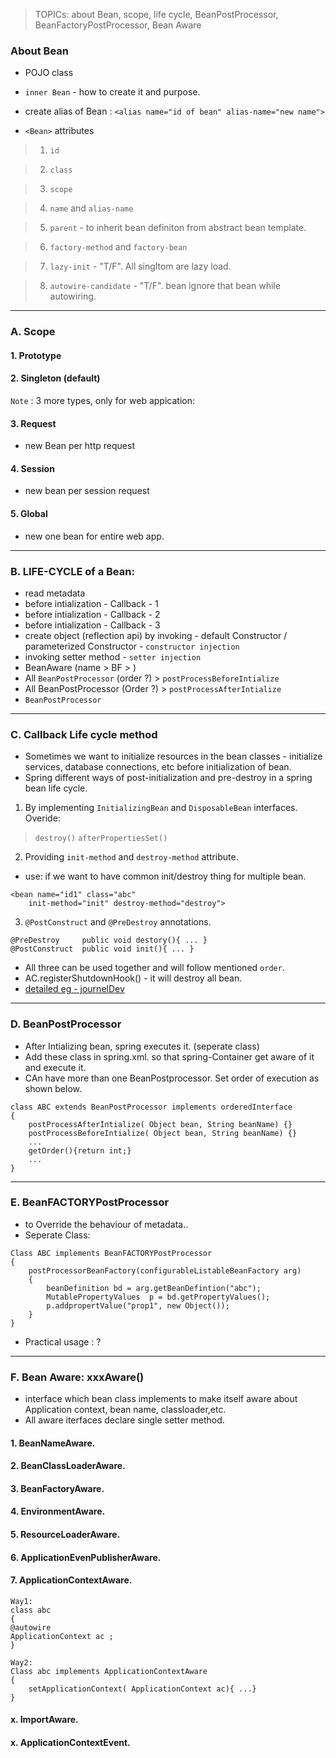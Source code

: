 > TOPICs:   about Bean, scope, life cycle, BeanPostProcessor, BeanFactoryPostProcessor, Bean Aware


### About Bean
- POJO class
- `inner Bean` - how to create it and purpose.
- create alias of Bean : 
`<alias name="id of bean" alias-name="new name">`

- `<Bean>` attributes
> 1. `id`

> 2. `class`

> 3. `scope`

> 4. `name` and `alias-name`

> 5. `parent` - to inherit bean definiton from abstract bean template.

> 6. `factory-method` and `factory-bean`

> 7. `lazy-init` - "T/F". All singltom are lazy load.

> 8. `autowire-candidate` - "T/F". bean ignore that bean while autowiring.

***

### A. Scope
#### 1. Prototype

#### 2. Singleton (default)

`Note` : 3 more types, only for web appication:
#### 3. Request
- new Bean per http request

#### 4. Session
- new bean per session request

#### 5. Global
- new one bean for entire web app.

***
### B. LIFE-CYCLE of a Bean:
- read metadata
- before intialization - Callback - 1
- before intialization - Callback - 2
- before intialization - Callback - 3
- create object (reflection api) by invoking - default Constructor / parameterized Constructor - `constructor injection`
- invoking setter method - `setter injection`
- BeanAware (name > BF > )
- All `BeanPostProcessor` (order ?) > `postProcessBeforeIntialize`
- All BeanPostProcessor (Order ?) > `postProcessAfterIntialize`
- `BeanPostProcessor`


***

### C. Callback Life cycle method
- Sometimes we want to initialize resources in the bean classes - initialize services, database connections, etc before initialization of bean.
- Spring different ways of post-initialization and pre-destroy in a spring bean life cycle.
1. By implementing `InitializingBean` and `DisposableBean` interfaces. Overide:
> `destroy()` 
> `afterPropertiesSet()`

2. Providing `init-method` and `destroy-method` attribute.
- use: if we want to have common init/destroy thing for multiple bean.
```
<bean name="id1" class="abc" 
    init-method="init" destroy-method="destroy">
```

3. `@PostConstruct` and `@PreDestroy` annotations.
```
@PreDestroy 	public void destory(){ ... }
@PostConstruct	public void init(){ ... }
```
- All three can be used together and will follow mentioned `order`.
- AC.registerShutdownHook() - it will destroy all bean.
- [detailed eg - journelDev](https://www.journaldev.com/2637/spring-bean-life-cycle#spring-bean-life-cycle)

***

### D. BeanPostProcessor
- After Intializing bean, spring executes it. (seperate class)
- Add these class in spring.xml. so that spring-Container get aware of it and execute it.
- CAn have more than one BeanPostprocessor. Set order of execution as shown below.
```
class ABC extends BeanPostProcessor implements orderedInterface
{
    postProcessAfterIntialize( Object bean, String beanName) {}
    postProcessBeforeIntialize( Object bean, String beanName) {}
    ...
    getOrder(){return int;}
    ...
}
```

***


### E. BeanFACTORYPostProcessor
- to Override the behaviour of metadata..
- Seperate Class:
```
Class ABC implements BeanFACTORYPostProcessor
{
    postProcessorBeanFactory(configurableListableBeanFactory arg) 
    {
        beanDefinition bd = arg.getBeanDefintion("abc");
        MutablePropertyValues  p = bd.getPropertyValues();
        p.addpropertValue("prop1", new Object());
    }
}
```
- Practical usage : ?

***

### F. Bean Aware: xxxAware()
- interface which bean class implements to make itself aware about Application context, bean name, classloader,etc.
- All aware iterfaces declare single setter method.

#### 1. BeanNameAware.

#### 2. BeanClassLoaderAware.

#### 3. BeanFactoryAware.

#### 4. EnvironmentAware.

#### 5. ResourceLoaderAware.

#### 6. ApplicationEvenPublisherAware.

#### 7. ApplicationContextAware.
```
Way1:
class abc
{
@autowire
ApplicationContext ac ;
}

Way2:
Class abc implements ApplicationContextAware
{
    setApplicationContext( ApplicationContext ac){ ...}
}
```
#### x. ImportAware.

#### x. ApplicationContextEvent.


